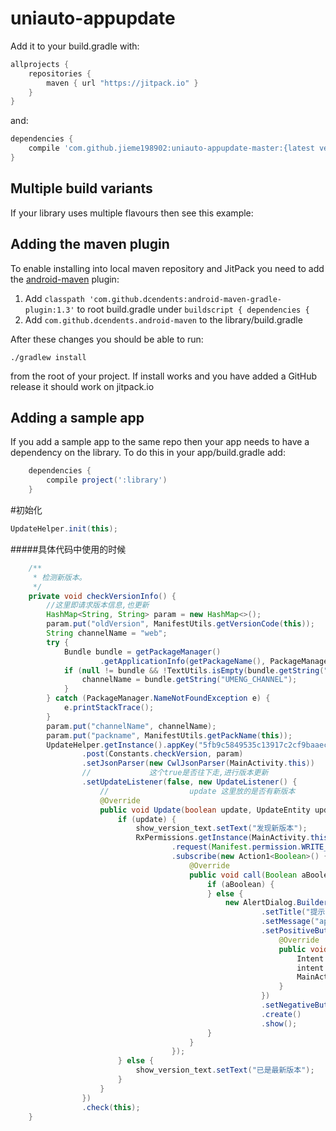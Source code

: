 # uniauto-appupdate

Add it to your build.gradle with:
```gradle
allprojects {
    repositories {
        maven { url "https://jitpack.io" }
    }
}
```
and:

```gradle
dependencies {
    compile 'com.github.jieme198902:uniauto-appupdate-master:{latest version}'
}
```

## Multiple build variants

If your library uses multiple flavours then see this example:


## Adding the maven plugin

To enable installing into local maven repository and JitPack you need to add the [android-maven](https://github.com/dcendents/android-maven-gradle-plugin) plugin:

1. Add `classpath 'com.github.dcendents:android-maven-gradle-plugin:1.3'` to root build.gradle under `buildscript { dependencies {`
2. Add `com.github.dcendents.android-maven` to the library/build.gradle

After these changes you should be able to run:

    ./gradlew install
    
from the root of your project. If install works and you have added a GitHub release it should work on jitpack.io

## Adding a sample app 

If you add a sample app to the same repo then your app needs to have a dependency on the library. To do this in your app/build.gradle add:

```gradle
    dependencies {
        compile project(':library')
    }
```
#初始化
```java
UpdateHelper.init(this);
```
#####具体代码中使用的时候
```java
    /**
     * 检测新版本。
     */
    private void checkVersionInfo() {
        //这里即请求版本信息,也更新
        HashMap<String, String> param = new HashMap<>();
        param.put("oldVersion", ManifestUtils.getVersionCode(this));
        String channelName = "web";
        try {
            Bundle bundle = getPackageManager()
                    .getApplicationInfo(getPackageName(), PackageManager.GET_META_DATA).metaData;
            if (null != bundle && !TextUtils.isEmpty(bundle.getString("UMENG_CHANNEL"))) {
                channelName = bundle.getString("UMENG_CHANNEL");
            }
        } catch (PackageManager.NameNotFoundException e) {
            e.printStackTrace();
        }
        param.put("channelName", channelName);
        param.put("packname", ManifestUtils.getPackName(this));
        UpdateHelper.getInstance().appKey("5fb9c5849535c13917c2cf9baaece6ef9693ef27")
                .post(Constants.checkVersion, param)
                .setJsonParser(new CwlJsonParser(MainActivity.this))
                //             这个true是否往下走,进行版本更新
                .setUpdateListener(false, new UpdateListener() {
                    //                  update 这里放的是否有新版本
                    @Override
                    public void Update(boolean update, UpdateEntity updateEntity) {
                        if (update) {
                            show_version_text.setText("发现新版本");
                            RxPermissions.getInstance(MainActivity.this)
                                    .request(Manifest.permission.WRITE_EXTERNAL_STORAGE)
                                    .subscribe(new Action1<Boolean>() {
                                        @Override
                                        public void call(Boolean aBoolean) {
                                            if (aBoolean) {
                                            } else {
                                                new AlertDialog.Builder(MainActivity.this)
                                                        .setTitle("提示")
                                                        .setMessage("app需要开启写存储的权限才能使用此功能")
                                                        .setPositiveButton("设置", new DialogInterface.OnClickListener() {
                                                            @Override
                                                            public void onClick(DialogInterface dialogInterface, int i) {
                                                                Intent intent = new Intent(Settings.ACTION_APPLICATION_DETAILS_SETTINGS);
                                                                intent.setData(Uri.parse("package:" + MainActivity.this.getPackageName()));
                                                                MainActivity.this.startActivity(intent);
                                                            }
                                                        })
                                                        .setNegativeButton("取消", null)
                                                        .create()
                                                        .show();
                                            }
                                        }
                                    });
                        } else {
                            show_version_text.setText("已是最新版本");
                        }
                    }
                })
                .check(this);
    }
```
